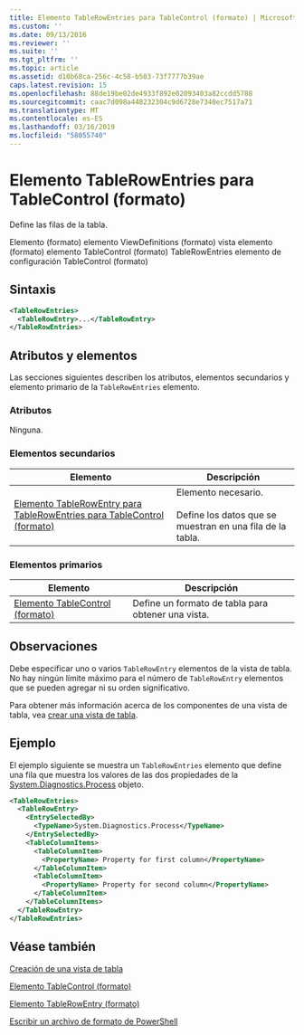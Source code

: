 ```yaml
---
title: Elemento TableRowEntries para TableControl (formato) | Microsoft Docs
ms.custom: ''
ms.date: 09/13/2016
ms.reviewer: ''
ms.suite: ''
ms.tgt_pltfrm: ''
ms.topic: article
ms.assetid: d10b68ca-256c-4c58-b503-73f7777b39ae
caps.latest.revision: 15
ms.openlocfilehash: 88de19be02de4933f892e02093403a82ccdd5788
ms.sourcegitcommit: caac7d098a448232304c9d6728e7340ec7517a71
ms.translationtype: MT
ms.contentlocale: es-ES
ms.lasthandoff: 03/16/2019
ms.locfileid: "58055740"
---
```

# <a name="tablerowentries-element-for-tablecontrol-format"></a>Elemento TableRowEntries para TableControl (formato)

Define las filas de la tabla.

Elemento (formato) elemento ViewDefinitions (formato) vista elemento (formato) elemento TableControl (formato) TableRowEntries elemento de configuración TableControl (formato)

## <a name="syntax"></a>Sintaxis

```xml
<TableRowEntries>
  <TableRowEntry>...</TableRowEntry>
</TableRowEntries>
```

## <a name="attributes-and-elements"></a>Atributos y elementos

Las secciones siguientes describen los atributos, elementos secundarios y elemento primario de la `TableRowEntries` elemento.

### <a name="attributes"></a>Atributos

Ninguna.

### <a name="child-elements"></a>Elementos secundarios

|Elemento|Descripción|
|-------------|-----------------|
|[Elemento TableRowEntry para TableRowEntries para TableControl (formato)](./tablerowentry-element-for-tablerowentries-for-tablecontrol-format.md)|Elemento necesario.<br /><br /> Define los datos que se muestran en una fila de la tabla.|

### <a name="parent-elements"></a>Elementos primarios

|Elemento|Descripción|
|-------------|-----------------|
|[Elemento TableControl (formato)](./tablecontrol-element-format.md)|Define un formato de tabla para obtener una vista.|

## <a name="remarks"></a>Observaciones

Debe especificar uno o varios `TableRowEntry` elementos de la vista de tabla. No hay ningún límite máximo para el número de `TableRowEntry` elementos que se pueden agregar ni su orden significativo.

Para obtener más información acerca de los componentes de una vista de tabla, vea [crear una vista de tabla](./creating-a-table-view.md).

## <a name="example"></a>Ejemplo

El ejemplo siguiente se muestra un `TableRowEntries` elemento que define una fila que muestra los valores de las dos propiedades de la [System.Diagnostics.Process](/dotnet/api/System.Diagnostics.Process) objeto.

```xml
<TableRowEntries>
  <TableRowEntry>
    <EntrySelectedBy>
      <TypeName>System.Diagnostics.Process</TypeName>
    </EntrySelectedBy>
    <TableColumnItems>
      <TableColumnItem>
        <PropertyName> Property for first column</PropertyName>
      </TableColumnItem>
      <TableColumnItem>
        <PropertyName> Property for second column</PropertyName>
      </TableColumnItem>
    </TableColumnItems>
  </TableRowEntry>
</TableRowEntries>

```

## <a name="see-also"></a>Véase también

[Creación de una vista de tabla](./creating-a-table-view.md)

[Elemento TableControl (formato)](./tablecontrol-element-format.md)

[Elemento TableRowEntry (formato)](./tablerowentry-element-for-tablerowentries-for-tablecontrol-format.md)

[Escribir un archivo de formato de PowerShell](./writing-a-powershell-formatting-file.md)
